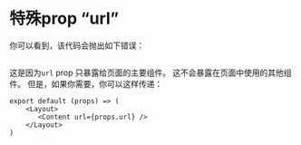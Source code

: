 # 特殊prop “url”

你可以看到，该代码会抛出如下错误：

<img src="https://cloud.githubusercontent.com/assets/50838/24542720/5fd985a0-161a-11e7-8971-bc677906b1bf.png" alt="">

这是因为`url` prop 只暴露给页面的主要组件。 这不会暴露在页面中使用的其他组件。 但是，如果你需要，你可以这样传递：

```
export default (props) => (
    <Layout>
       <Content url={props.url} />
    </Layout>
)
```
